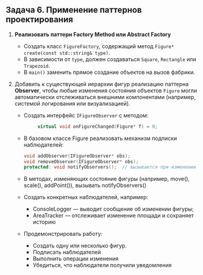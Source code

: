 ## Задача 6. Применение паттернов проектирования

1. **Реализовать паттерн Factory Method или Abstract Factory**  
   - Создать класс `FigureFactory`, содержащий метод `Figure* create(const std::string& type)`.  
   - В зависимости от `type`, должен создаваться `Square`, `Rectangle` или `Trapezoid`.  
   - В `main()` заменить прямое создание объектов на вызов фабрики.

2. Добавить к существующей иерархии фигур реализацию паттерна **Observer**, чтобы любые изменения состояния объектов `Figure` могли автоматически отслеживаться внешними компонентами (например, системой логирования или визуализацией).
    - Создать интерфейс `IFigureObserver` с методом:
       ```cpp
            virtual void onFigureChanged(Figure* f) = 0;
        ```
    - В базовом классе Figure реализовать механизм подписки наблюдателей:
        ```cpp
        void addObserver(IFigureObserver* obs);
        void removeObserver(IFigureObserver* obs);
        protected: void notifyObservers();  // вызывается при изменении состояния
        ```
    - В методах, изменяющих состояние фигуры (например, move(), scale(), addPoint()), вызывать notifyObservers()
    - Создать конкретных наблюдателей, например:
        - ConsoleLogger — выводит сообщение об изменении фигуры;
        - AreaTracker — отслеживает изменение площади и сохраняет историю

    - Продемонстрировать работу:
        - Создать одну или несколько фигур.
        - Подписать наблюдателей
        - Выполнить операции изменения
        - Убедиться, что наблюдатели получили уведомления



